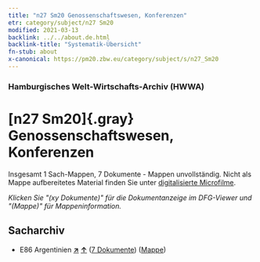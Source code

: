 ```yaml
---
title: "n27 Sm20 Genossenschaftswesen, Konferenzen"
etr: category/subject/n27 Sm20
modified: 2021-03-13
backlink: ../../about.de.html
backlink-title: "Systematik-Übersicht"
fn-stub: about
x-canonical: https://pm20.zbw.eu/category/subject/s/n27_Sm20
---
```


### Hamburgisches Welt-Wirtschafts-Archiv (HWWA)
# [n27 Sm20]{.gray}&#8201; Genossenschaftswesen, Konferenzen&#160; 




Insgesamt 1 Sach-Mappen, 7 Dokumente - Mappen unvollständig.
Nicht als Mappe aufbereitetes Material finden Sie unter [digitalisierte Microfilme](/film/h1_sh.de.html).

_Klicken Sie "(xy Dokumente)" für die Dokumentanzeige im DFG-Viewer und "(Mappe)" für Mappeninformation._

## Sacharchiv



- E86 Argentinien [**&nearr;**](../../../geo/i/141692/about.de.html "Argentinien (alle Mappen)") [**&uarr;**](../../../geo/about.de.html#E86 "Ländersystematik") (<a href="https://pm20.zbw.eu/dfgview/sh/141692,215916" title="über: Argentinien : Genossenschaftswesen, Konferenzen" target="_blank">7 Dokumente</a>) ([Mappe](../../../../folder/sh/1416xx/141692/2159xx/215916/about.de.html))


